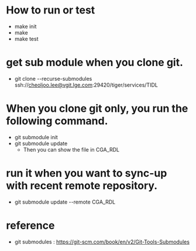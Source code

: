 # How to run or test
- make init
- make
- make test

# get sub module when you clone git.
- git clone --recurse-submodules ssh://cheoljoo.lee@vgit.lge.com:29420/tiger/services/TIDL

# When you clone git only, you run the following command.
- git submodule init
- git submodule update 
    - Then you can show the file in CGA_RDL

# run it when you want to sync-up with recent remote repository.
- git submodule update --remote CGA_RDL


# reference
- git submodules : https://git-scm.com/book/en/v2/Git-Tools-Submodules



